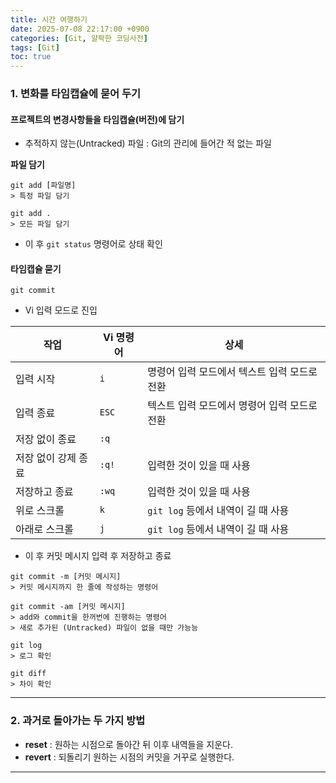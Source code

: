 ```yaml
---
title: 시간 여행하기
date: 2025-07-08 22:17:00 +0900
categories: [Git, 얄팍한 코딩사전]
tags: [Git]
toc: true
---
```


### **1. 변화를 타임캡슐에 묻어 두기**

#### **프로젝트의 변경사항들을 타임캡슐(버전)에 담기**

- 추적하지 않는(Untracked) 파일 : Git의 관리에 들어간 적 없는 파일

**파일 담기**
```terminal
git add [파일명]
> 특정 파일 담기

git add .
> 모든 파일 담기
```
- 이 후 `git status` 명령어로 상태 확인

#### **타임캡슐 묻기**

```terminal
git commit
```
- Vi 입력 모드로 진입

| 작업                | Vi 명령어 | 상세                                         |
| ------------------- | --------- | -------------------------------------------- |
| 입력 시작           | `i`       | 명령어 입력 모드에서 텍스트 입력 모드로 전환 |
| 입력 종료           | `ESC`     | 텍스트 입력 모드에서 명령어 입력 모드로 전환 |
| 저장 없이 종료      | `:q`      |                                              |
| 저장 없이 강제 종료 | `:q!`     | 입력한 것이 있을 때 사용                     |
| 저장하고 종료       | `:wq`     | 입력한 것이 있을 때 사용                     |
| 위로 스크롤         | `k`       | `git log` 등에서 내역이 길 때 사용           |
| 아래로 스크롤       | `j`       | `git log` 등에서 내역이 길 때 사용           |

- 이 후 커밋 메시지 입력 후 저장하고 종료

```terminal
git commit -m [커밋 메시지]
> 커밋 메시지까지 한 줄에 작성하는 명령어

git commit -am [커밋 메시지]
> add와 commit을 한꺼번에 진행하는 명령어
> 새로 추가된 (Untracked) 파일이 없을 때만 가능능
```

```terminal
git log
> 로그 확인

git diff
> 차이 확인
```

---

### **2. 과거로 돌아가는 두 가지 방법**

- **reset** : 원하는 시점으로 돌아간 뒤 이후 내역들을 지운다.
- **revert** : 되돌리기 원하는 시점의 커밋을 거꾸로 실행한다.

---

